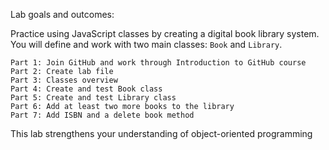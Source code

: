 Lab goals and outcomes:

Practice using JavaScript classes by creating a digital book library system. You will define and work with two main classes: `Book` and `Library`.

    Part 1: Join GitHub and work through Introduction to GitHub course
    Part 2: Create lab file
    Part 3: Classes overview
    Part 4: Create and test Book class
    Part 5: Create and test Library class
    Part 6: Add at least two more books to the library
    Part 7: Add ISBN and a delete book method
    
This lab strengthens your understanding of object-oriented programming
